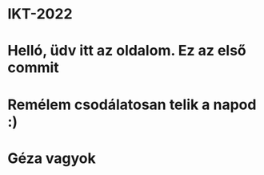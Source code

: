 # IKT-2022
# Helló, üdv itt az oldalom. Ez az első commit
# Remélem csodálatosan telik a napod :)
# Géza vagyok
